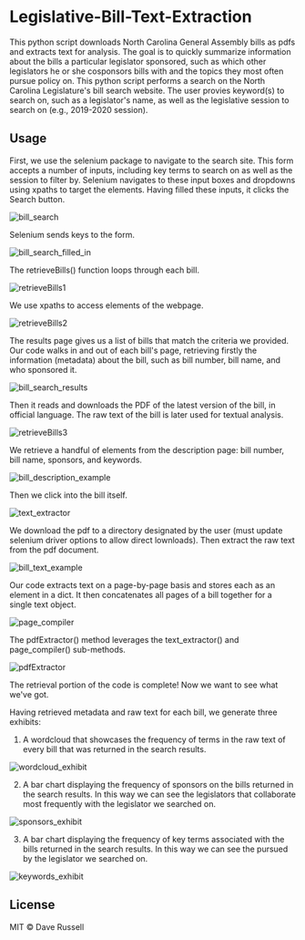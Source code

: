 # Legislative-Bill-Text-Extraction
This python script downloads North Carolina General Assembly bills as pdfs and extracts text for analysis. The goal is to quickly summarize information about the bills a particular legislator sponsored, such as which other legislators he or she cosponsors bills with and the topics they most often pursue policy on. This python script performs a search on the North Carolina Legislature's bill search website. The user provies keyword(s) to search on, such as a legislator's name, as well as the legislative session to search on (e.g., 2019-2020 session).

## Usage
First, we use the selenium package to navigate to the search site. This form accepts a number of inputs, including key terms to search on as well as the session to filter by. Selenium navigates to these input boxes and dropdowns using xpaths to target the elements. Having filled these inputs, it clicks the Search button.

![bill_search](https://github.com/drussel4/Text-Extraction/blob/master/img/HowToUse/bill_search.png?raw=true)

Selenium sends keys to the form.

![bill_search_filled_in](https://github.com/drussel4/Text-Extraction/blob/master/img/HowToUse/bill_search_filled_in.png?raw=true)

The retrieveBills() function loops through each bill.

![retrieveBills1](https://github.com/drussel4/Text-Extraction/blob/master/img/HowToUse/retrieveBills1.png?raw=true)

We use xpaths to access elements of the webpage.

![retrieveBills2](https://github.com/drussel4/Text-Extraction/blob/master/img/HowToUse/retrieveBills2.png?raw=true)

The results page gives us a list of bills that match the criteria we provided. Our code walks in and out of each bill's page, retrieving firstly the information (metadata) about the bill, such as bill number, bill name, and who sponsored it.

![bill_search_results](https://github.com/drussel4/Text-Extraction/blob/master/img/HowToUse/bill_search_results.png?raw=true)

Then it reads and downloads the PDF of the latest version of the bill, in official language. The raw text of the bill is later used for textual analysis.

![retrieveBills3](https://github.com/drussel4/Text-Extraction/blob/master/img/HowToUse/retrieveBills3.png?raw=true)

We retrieve a handful of elements from the description page: bill number, bill name, sponsors, and keywords.

![bill_description_example](https://github.com/drussel4/Text-Extraction/blob/master/img/HowToUse/bill_description_example.png?raw=true)

Then we click into the bill itself.

![text_extractor](https://github.com/drussel4/Text-Extraction/blob/master/img/HowToUse/text_extractor.png?raw=true)

We download the pdf to a directory designated by the user (must update selenium driver options to allow direct lownloads). Then extract the raw text from the pdf document.

![bill_text_example](https://github.com/drussel4/Text-Extraction/blob/master/img/HowToUse/bill_text_example.png?raw=true)

Our code extracts text on a page-by-page basis and stores each as an element in a dict. It then concatenates all pages of a bill together for a single text object.

![page_compiler](https://github.com/drussel4/Text-Extraction/blob/master/img/HowToUse/page_compiler.png?raw=true)

The pdfExtractor() method leverages the text_extractor() and page_compiler() sub-methods.

![pdfExtractor](https://github.com/drussel4/Text-Extraction/blob/master/img/HowToUse/pdfExtractor.png?raw=true)

The retrieval portion of the code is complete! Now we want to see what we've got.

Having retrieved metadata and raw text for each bill, we generate three exhibits:
1. A wordcloud that showcases the frequency of terms in the raw text of every bill that was returned in the search results.

![wordcloud_exhibit](https://github.com/drussel4/Text-Extraction/blob/master/img/Exhibits/wc_exhibit.png?raw=true)

2. A bar chart displaying the frequency of sponsors on the bills returned in the search results. In this way we can see the legislators that collaborate most frequently with the legislator we searched on.

![sponsors_exhibit](https://github.com/drussel4/Text-Extraction/blob/master/img/Exhibits/sponsors_exhibit.png?raw=true)

3. A bar chart displaying the frequency of key terms associated with the bills returned in the search results. In this way we can see the pursued by the legislator we searched on.

![keywords_exhibit](https://github.com/drussel4/Text-Extraction/blob/master/img/Exhibits/keywords_exhibit.png?raw=true)

## License

MIT © Dave Russell
